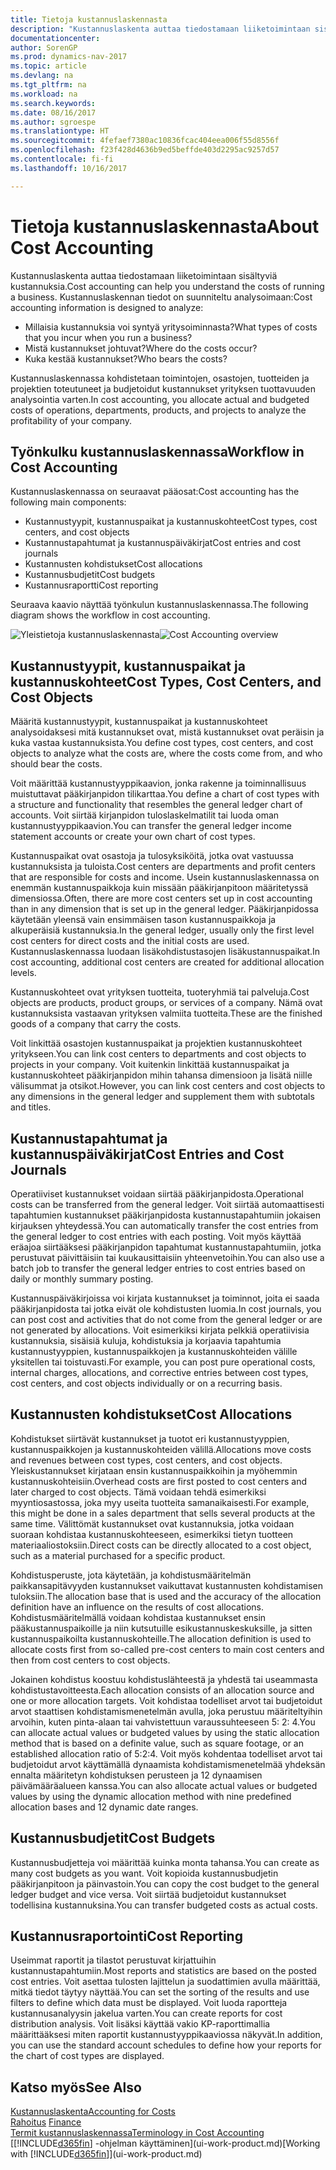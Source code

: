 ```yaml
---
title: Tietoja kustannuslaskennasta
description: "Kustannuslaskenta auttaa tiedostamaan liiketoimintaan sisältyviä kustannuksia."
documentationcenter: 
author: SorenGP
ms.prod: dynamics-nav-2017
ms.topic: article
ms.devlang: na
ms.tgt_pltfrm: na
ms.workload: na
ms.search.keywords: 
ms.date: 08/16/2017
ms.author: sgroespe
ms.translationtype: HT
ms.sourcegitcommit: 4fefaef7380ac10836fcac404eea006f55d8556f
ms.openlocfilehash: f23f428d4636b9ed5beffde403d2295ac9257d57
ms.contentlocale: fi-fi
ms.lasthandoff: 10/16/2017

---
```

# <a name="about-cost-accounting"></a><span data-ttu-id="cec74-103">Tietoja kustannuslaskennasta</span><span class="sxs-lookup"><span data-stu-id="cec74-103">About Cost Accounting</span></span>
<span data-ttu-id="cec74-104">Kustannuslaskenta auttaa tiedostamaan liiketoimintaan sisältyviä kustannuksia.</span><span class="sxs-lookup"><span data-stu-id="cec74-104">Cost accounting can help you understand the costs of running a business.</span></span> <span data-ttu-id="cec74-105">Kustannuslaskennan tiedot on suunniteltu analysoimaan:</span><span class="sxs-lookup"><span data-stu-id="cec74-105">Cost accounting information is designed to analyze:</span></span>  

-   <span data-ttu-id="cec74-106">Millaisia kustannuksia voi syntyä yritysoiminnasta?</span><span class="sxs-lookup"><span data-stu-id="cec74-106">What types of costs that you incur when you run a business?</span></span>  
-   <span data-ttu-id="cec74-107">Mistä kustannukset johtuvat?</span><span class="sxs-lookup"><span data-stu-id="cec74-107">Where do the costs occur?</span></span>  
-   <span data-ttu-id="cec74-108">Kuka kestää kustannukset?</span><span class="sxs-lookup"><span data-stu-id="cec74-108">Who bears the costs?</span></span>  

<span data-ttu-id="cec74-109">Kustannuslaskennassa kohdistetaan toimintojen, osastojen, tuotteiden ja projektien toteutuneet ja budjetoidut kustannukset yrityksen tuottavuuden analysointia varten.</span><span class="sxs-lookup"><span data-stu-id="cec74-109">In cost accounting, you allocate actual and budgeted costs of operations, departments, products, and projects to analyze the profitability of your company.</span></span>  

## <a name="workflow-in-cost-accounting"></a><span data-ttu-id="cec74-110">Työnkulku kustannuslaskennassa</span><span class="sxs-lookup"><span data-stu-id="cec74-110">Workflow in Cost Accounting</span></span>  
<span data-ttu-id="cec74-111">Kustannuslaskennassa on seuraavat pääosat:</span><span class="sxs-lookup"><span data-stu-id="cec74-111">Cost accounting has the following main components:</span></span>  

-   <span data-ttu-id="cec74-112">Kustannustyypit, kustannuspaikat ja kustannuskohteet</span><span class="sxs-lookup"><span data-stu-id="cec74-112">Cost types, cost centers, and cost objects</span></span>  
-   <span data-ttu-id="cec74-113">Kustannustapahtumat ja kustannuspäiväkirjat</span><span class="sxs-lookup"><span data-stu-id="cec74-113">Cost entries and cost journals</span></span>  
-   <span data-ttu-id="cec74-114">Kustannusten kohdistukset</span><span class="sxs-lookup"><span data-stu-id="cec74-114">Cost allocations</span></span>  
-   <span data-ttu-id="cec74-115">Kustannusbudjetit</span><span class="sxs-lookup"><span data-stu-id="cec74-115">Cost budgets</span></span>
-   <span data-ttu-id="cec74-116">Kustannusraportti</span><span class="sxs-lookup"><span data-stu-id="cec74-116">Cost reporting</span></span>  

<span data-ttu-id="cec74-117">Seuraava kaavio näyttää työnkulun kustannuslaskennassa.</span><span class="sxs-lookup"><span data-stu-id="cec74-117">The following diagram shows the workflow in cost accounting.</span></span>  

<span data-ttu-id="cec74-118">![Yleistietoja kustannuslaskennasta](media/costaccountingoverview.png "CostAccountingOverview")</span><span class="sxs-lookup"><span data-stu-id="cec74-118">![Cost Accounting overview](media/costaccountingoverview.png "CostAccountingOverview")</span></span>  

## <a name="cost-types-cost-centers-and-cost-objects"></a><span data-ttu-id="cec74-119">Kustannustyypit, kustannuspaikat ja kustannuskohteet</span><span class="sxs-lookup"><span data-stu-id="cec74-119">Cost Types, Cost Centers, and Cost Objects</span></span>  
<span data-ttu-id="cec74-120">Määritä kustannustyypit, kustannuspaikat ja kustannuskohteet analysoidaksesi mitä kustannukset ovat, mistä kustannukset ovat peräisin ja kuka vastaa kustannuksista.</span><span class="sxs-lookup"><span data-stu-id="cec74-120">You define cost types, cost centers, and cost objects to analyze what the costs are, where the costs come from, and who should bear the costs.</span></span>  

<span data-ttu-id="cec74-121">Voit määrittää kustannustyyppikaavion, jonka rakenne ja toiminnallisuus muistuttavat pääkirjanpidon tilikarttaa.</span><span class="sxs-lookup"><span data-stu-id="cec74-121">You define a chart of cost types with a structure and functionality that resembles the general ledger chart of accounts.</span></span> <span data-ttu-id="cec74-122">Voit siirtää kirjanpidon tuloslaskelmatilit tai luoda oman kustannustyyppikaavion.</span><span class="sxs-lookup"><span data-stu-id="cec74-122">You can transfer the general ledger income statement accounts or create your own chart of cost types.</span></span>  

<span data-ttu-id="cec74-123">Kustannuspaikat ovat osastoja ja tulosyksiköitä, jotka ovat vastuussa kustannuksista ja tuloista.</span><span class="sxs-lookup"><span data-stu-id="cec74-123">Cost centers are departments and profit centers that are responsible for costs and income.</span></span> <span data-ttu-id="cec74-124">Usein kustannuslaskennassa on enemmän kustannuspaikkoja kuin missään pääkirjanpitoon määritetyssä dimensiossa.</span><span class="sxs-lookup"><span data-stu-id="cec74-124">Often, there are more cost centers set up in cost accounting than in any dimension that is set up in the general ledger.</span></span> <span data-ttu-id="cec74-125">Pääkirjanpidossa käytetään yleensä vain ensimmäisen tason kustannuspaikkoja ja alkuperäisiä kustannuksia.</span><span class="sxs-lookup"><span data-stu-id="cec74-125">In the general ledger, usually only the first level cost centers for direct costs and the initial costs are used.</span></span> <span data-ttu-id="cec74-126">Kustannuslaskennassa luodaan lisäkohdistustasojen lisäkustannuspaikat.</span><span class="sxs-lookup"><span data-stu-id="cec74-126">In cost accounting, additional cost centers are created for additional allocation levels.</span></span>  

<span data-ttu-id="cec74-127">Kustannuskohteet ovat yrityksen tuotteita, tuoteryhmiä tai palveluja.</span><span class="sxs-lookup"><span data-stu-id="cec74-127">Cost objects are products, product groups, or services of a company.</span></span> <span data-ttu-id="cec74-128">Nämä ovat kustannuksista vastaavan yrityksen valmiita tuotteita.</span><span class="sxs-lookup"><span data-stu-id="cec74-128">These are the finished goods of a company that carry the costs.</span></span>  

<span data-ttu-id="cec74-129">Voit linkittää osastojen kustannuspaikat ja projektien kustannuskohteet yritykseen.</span><span class="sxs-lookup"><span data-stu-id="cec74-129">You can link cost centers to departments and cost objects to projects in your company.</span></span> <span data-ttu-id="cec74-130">Voit kuitenkin linkittää kustannuspaikat ja kustannuskohteet pääkirjanpidon mihin tahansa dimensioon ja lisätä niille välisummat ja otsikot.</span><span class="sxs-lookup"><span data-stu-id="cec74-130">However, you can link cost centers and cost objects to any dimensions in the general ledger and supplement them with subtotals and titles.</span></span>  

## <a name="cost-entries-and-cost-journals"></a><span data-ttu-id="cec74-131">Kustannustapahtumat ja kustannuspäiväkirjat</span><span class="sxs-lookup"><span data-stu-id="cec74-131">Cost Entries and Cost Journals</span></span>  
<span data-ttu-id="cec74-132">Operatiiviset kustannukset voidaan siirtää pääkirjanpidosta.</span><span class="sxs-lookup"><span data-stu-id="cec74-132">Operational costs can be transferred from the general ledger.</span></span> <span data-ttu-id="cec74-133">Voit siirtää automaattisesti tapahtumien kustannukset pääkirjanpidosta kustannustapahtumiin jokaisen kirjauksen yhteydessä.</span><span class="sxs-lookup"><span data-stu-id="cec74-133">You can automatically transfer the cost entries from the general ledger to cost entries with each posting.</span></span> <span data-ttu-id="cec74-134">Voit myös käyttää eräajoa siirtääksesi pääkirjanpidon tapahtumat kustannustapahtumiin, jotka perustuvat päivittäisiin tai kuukausittaisiin yhteenvetoihin.</span><span class="sxs-lookup"><span data-stu-id="cec74-134">You can also use a batch job to transfer the general ledger entries to cost entries based on daily or monthly summary posting.</span></span>  

<span data-ttu-id="cec74-135">Kustannuspäiväkirjoissa voi kirjata kustannukset ja toiminnot, joita ei saada pääkirjanpidosta tai jotka eivät ole kohdistusten luomia.</span><span class="sxs-lookup"><span data-stu-id="cec74-135">In cost journals, you can post cost and activities that do not come from the general ledger or are not generated by allocations.</span></span> <span data-ttu-id="cec74-136">Voit esimerkiksi kirjata pelkkiä operatiivisia kustannuksia, sisäisiä kuluja, kohdistuksia ja korjaavia tapahtumia kustannustyyppien, kustannuspaikkojen ja kustannuskohteiden välille yksitellen tai toistuvasti.</span><span class="sxs-lookup"><span data-stu-id="cec74-136">For example, you can post pure operational costs, internal charges, allocations, and corrective entries between cost types, cost centers, and cost objects individually or on a recurring basis.</span></span>  

## <a name="cost-allocations"></a><span data-ttu-id="cec74-137">Kustannusten kohdistukset</span><span class="sxs-lookup"><span data-stu-id="cec74-137">Cost Allocations</span></span>  
<span data-ttu-id="cec74-138">Kohdistukset siirtävät kustannukset ja tuotot eri kustannustyyppien, kustannuspaikkojen ja kustannuskohteiden välillä.</span><span class="sxs-lookup"><span data-stu-id="cec74-138">Allocations move costs and revenues between cost types, cost centers, and cost objects.</span></span> <span data-ttu-id="cec74-139">Yleiskustannukset kirjataan ensin kustannuspaikkoihin ja myöhemmin kustannuskohteisiin.</span><span class="sxs-lookup"><span data-stu-id="cec74-139">Overhead costs are first posted to cost centers and later charged to cost objects.</span></span> <span data-ttu-id="cec74-140">Tämä voidaan tehdä esimerkiksi myyntiosastossa, joka myy useita tuotteita samanaikaisesti.</span><span class="sxs-lookup"><span data-stu-id="cec74-140">For example, this might be done in a sales department that sells several products at the same time.</span></span> <span data-ttu-id="cec74-141">Välittömät kustannukset ovat kustannuksia, jotka voidaan suoraan kohdistaa kustannuskohteeseen, esimerkiksi tietyn tuotteen materiaaliostoksiin.</span><span class="sxs-lookup"><span data-stu-id="cec74-141">Direct costs can be directly allocated to a cost object, such as a material purchased for a specific product.</span></span>  

<span data-ttu-id="cec74-142">Kohdistusperuste, jota käytetään, ja kohdistusmääritelmän paikkansapitävyyden kustannukset vaikuttavat kustannusten kohdistamisen tuloksiin.</span><span class="sxs-lookup"><span data-stu-id="cec74-142">The allocation base that is used and the accuracy of the allocation definition have an influence on the results of cost allocations.</span></span> <span data-ttu-id="cec74-143">Kohdistusmääritelmällä voidaan kohdistaa kustannukset ensin pääkustannuspaikoille ja niin kutsutuille esikustannuskeskuksille, ja sitten kustannuspaikoilta kustannuskohteille.</span><span class="sxs-lookup"><span data-stu-id="cec74-143">The allocation definition is used to allocate costs first from so-called pre-cost centers to main cost centers and then from cost centers to cost objects.</span></span>  

<span data-ttu-id="cec74-144">Jokainen kohdistus koostuu kohdistuslähteestä ja yhdestä tai useammasta kohdistustavoitteesta.</span><span class="sxs-lookup"><span data-stu-id="cec74-144">Each allocation consists of an allocation source and one or more allocation targets.</span></span> <span data-ttu-id="cec74-145">Voit kohdistaa todelliset arvot tai budjetoidut arvot staattisen kohdistamismenetelmän avulla, joka perustuu määriteltyihin arvoihin, kuten pinta-alaan tai vahvistettuun varaussuhteeseen 5: 2: 4.</span><span class="sxs-lookup"><span data-stu-id="cec74-145">You can allocate actual values or budgeted values by using the static allocation method that is based on a definite value, such as square footage, or an established allocation ratio of 5:2:4.</span></span> <span data-ttu-id="cec74-146">Voit myös kohdentaa todelliset arvot tai budjetoidut arvot käyttämällä dynaamista kohdistamismenetelmää yhdeksän ennalta määritetyn kohdistuksen perusteen ja 12 dynaamisen päivämääräalueen kanssa.</span><span class="sxs-lookup"><span data-stu-id="cec74-146">You can also allocate actual values or budgeted values by using the dynamic allocation method with nine predefined allocation bases and 12 dynamic date ranges.</span></span>  

## <a name="cost-budgets"></a><span data-ttu-id="cec74-147">Kustannusbudjetit</span><span class="sxs-lookup"><span data-stu-id="cec74-147">Cost Budgets</span></span>  
<span data-ttu-id="cec74-148">Kustannusbudjetteja voi määrittää kuinka monta tahansa.</span><span class="sxs-lookup"><span data-stu-id="cec74-148">You can create as many cost budgets as you want.</span></span> <span data-ttu-id="cec74-149">Voit kopioida kustannusbudjetin pääkirjanpitoon ja päinvastoin.</span><span class="sxs-lookup"><span data-stu-id="cec74-149">You can copy the cost budget to the general ledger budget and vice versa.</span></span> <span data-ttu-id="cec74-150">Voit siirtää budjetoidut kustannukset todellisina kustannuksina.</span><span class="sxs-lookup"><span data-stu-id="cec74-150">You can transfer budgeted costs as actual costs.</span></span>  

## <a name="cost-reporting"></a><span data-ttu-id="cec74-151">Kustannusraportointi</span><span class="sxs-lookup"><span data-stu-id="cec74-151">Cost Reporting</span></span>  
<span data-ttu-id="cec74-152">Useimmat raportit ja tilastot perustuvat kirjattuihin kustannustapahtumiin.</span><span class="sxs-lookup"><span data-stu-id="cec74-152">Most reports and statistics are based on the posted cost entries.</span></span> <span data-ttu-id="cec74-153">Voit asettaa tulosten lajittelun ja suodattimien avulla määrittää, mitkä tiedot täytyy näyttää.</span><span class="sxs-lookup"><span data-stu-id="cec74-153">You can set the sorting of the results and use filters to define which data must be displayed.</span></span> <span data-ttu-id="cec74-154">Voit luoda raportteja kustannusanalyysin jakelua varten.</span><span class="sxs-lookup"><span data-stu-id="cec74-154">You can create reports for cost distribution analysis.</span></span> <span data-ttu-id="cec74-155">Voit lisäksi käyttää vakio KP-raporttimallia määrittääksesi miten raportit kustannustyyppikaaviossa näkyvät.</span><span class="sxs-lookup"><span data-stu-id="cec74-155">In addition, you can use the standard account schedules to define how your reports for the chart of cost types are displayed.</span></span>  

## <a name="see-also"></a><span data-ttu-id="cec74-156">Katso myös</span><span class="sxs-lookup"><span data-stu-id="cec74-156">See Also</span></span>  
 [<span data-ttu-id="cec74-157">Kustannuslaskenta</span><span class="sxs-lookup"><span data-stu-id="cec74-157">Accounting for Costs</span></span>](finance-manage-cost-accounting.md)  
 <span data-ttu-id="cec74-158">[Rahoitus](finance.md) </span><span class="sxs-lookup"><span data-stu-id="cec74-158">[Finance](finance.md) </span></span>  
 [<span data-ttu-id="cec74-159">Termit kustannuslaskennassa</span><span class="sxs-lookup"><span data-stu-id="cec74-159">Terminology in Cost Accounting</span></span>](finance-terminology-in-cost-accounting.md)  
 <span data-ttu-id="cec74-160">[[!INCLUDE[d365fin](includes/d365fin_md.md)] -ohjelman käyttäminen](ui-work-product.md)</span><span class="sxs-lookup"><span data-stu-id="cec74-160">[Working with [!INCLUDE[d365fin](includes/d365fin_md.md)]](ui-work-product.md)</span></span>

